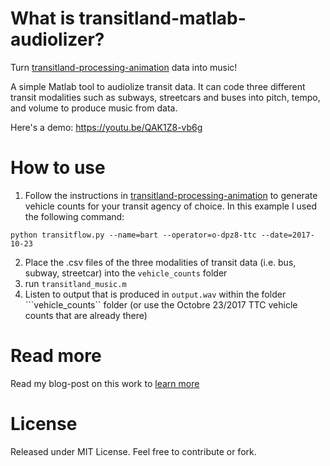 # What is transitland-matlab-audiolizer?
Turn [transitland-processing-animation](https://github.com/transitland/transitland-processing-animation) data into music!


A simple Matlab tool to audiolize transit data. It can code three different transit modalities such as subways, streetcars and buses into pitch, tempo, and volume to produce music from data. 

Here's a demo: https://youtu.be/QAK1Z8-vb6g

# How to use

1. Follow the instructions in [transitland-processing-animation](https://github.com/transitland/transitland-processing-animation) to generate vehicle counts for your transit agency of choice. In this example I used the following command:
```
python transitflow.py --name=bart --operator=o-dpz8-ttc --date=2017-10-23
```
2. Place the .csv files of the three modalities of transit data (i.e. bus, subway, streetcar) into the ```vehicle_counts``` folder
3. run ```transitland_music.m```
4. Listen to output that is produced in ```output.wav``` within the folder ```vehicle_counts`` folder (or use the Octobre 23/2017 TTC vehicle counts that are already there)

# Read more
Read my blog-post on this work to [learn more](https://rami-codes.github.io/2017/11/07/transitland-audiolizer/)

# License
Released under MIT License. Feel free to contribute or fork.
